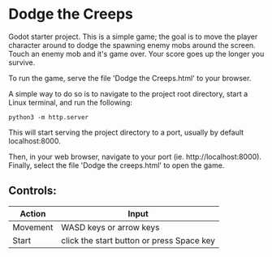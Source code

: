 # Dodge the Creeps
 Godot starter project. This is a simple game; the goal is to move the player character around to dodge the spawning enemy mobs around the screen. Touch an enemy mob and it's game over. Your score goes up the longer you survive.

 To run the game, serve the file 'Dodge the Creeps.html' to your browser.

 A simple way to do so is to navigate to the project root directory, start a Linux terminal, and run the following:
 ```
 python3 -m http.server
```
 This will start serving the project directory to a port, usually by default localhost:8000.
 
 Then, in your web browser, navigate to your port (ie. http://localhost:8000). Finally, select the file 'Dodge the creeps.html' to open the game.

 ## Controls:
 | Action | Input |
| --- | --- |
| Movement | WASD keys or arrow keys |
| Start | click the start button or press Space key |
